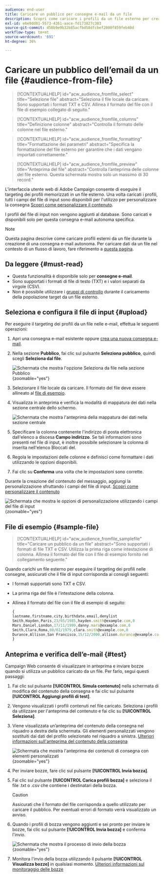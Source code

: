 ```yaml
---
audience: end-user
title: Caricare un pubblico per consegne e-mail da un file
description: Scopri come caricare i profili da un file esterno per creare il pubblico delle e-mail
exl-id: e6e0dd01-5573-4261-aace-fd173827c383
source-git-commit: d58b9e9b32b85acfbd58dfcbef2000f859feb40d
workflow-type: tm+mt
source-wordcount: '691'
ht-degree: 36%

---
```


# Caricare un pubblico dell’email da un file {#audience-from-file}

>[!CONTEXTUALHELP]
>id="acw_audience_fromfile_select"
>title="Selezione file"
>abstract="Seleziona il file locale da caricare. Sono supportati i formati TXT e CSV. Allinea il formato del file con il file di esempio collegato di seguito."

>[!CONTEXTUALHELP]
>id="acw_audience_fromfile_columns"
>title="Definizione colonne"
>abstract="Controlla il formato delle colonne nel file esterno."

>[!CONTEXTUALHELP]
>id="acw_audience_fromfile_formatting"
>title="Formattazione dei parametri"
>abstract="Specifica la formattazione del file esterno per garantire che i dati vengano importati correttamente."

>[!CONTEXTUALHELP]
>id="acw_audience_fromfile_preview"
>title="Anteprima del file"
>abstract="Controlla l’anteprima delle colonne del file esterno. Questa schermata mostra solo un massimo di 30 record."

L’interfaccia utente web di Adobe Campaign consente di eseguire il targeting dei profili memorizzati in un file esterno. Una volta caricati i profili, tutti i campi del file di input sono disponibili per l&#39;utilizzo per personalizzare la consegna [Scopri come personalizzare il contenuto](../personalization/personalize.md).

I profili del file di input non vengono aggiunti al database. Sono caricati e disponibili solo per questa consegna e-mail autonoma specifica.

>[!NOTE]
>
>Questa pagina descrive come caricare profili esterni da un file durante la creazione di una consegna e-mail autonoma. Per caricare dati da un file nel contesto di un flusso di lavoro, fare riferimento a [questa pagina](../workflows/activities/load-file.md).

## Da leggere {#must-read}

* Questa funzionalità è disponibile solo per **consegne e-mail**.
* Sono supportati i formati di file di testo (TXT) e i valori separati da virgole (CSV).
* Non è possibile utilizzare i [gruppi di controllo](control-group.md) durante il caricamento della popolazione target da un file esterno.

## Seleziona e configura il file di input {#upload}

Per eseguire il targeting dei profili da un file nelle e-mail, effettua le seguenti operazioni:

1. Apri una consegna e-mail esistente oppure [crea una nuova consegna e-mail](../email/create-email.md).
1. Nella sezione **Pubblico**, fai clic sul pulsante **Seleziona pubblico**, quindi scegli **Seleziona dal file**.

   ![Schermata che mostra l&#39;opzione Seleziona da file nella sezione Pubblico](assets/select-from-file.png){zoomable="yes"}

1. Selezionare il file locale da caricare. Il formato del file deve essere allineato al [file di esempio](#sample-file).
1. Visualizza in anteprima e verifica la modalità di mappatura dei dati nella sezione centrale dello schermo.

   ![Schermata che mostra l&#39;anteprima della mappatura dei dati nella sezione centrale](assets/select-from-file-map.png)

1. Specificare la colonna contenente l&#39;indirizzo di posta elettronica dall&#39;elenco a discesa **Campo indirizzo**. Se tali informazioni sono presenti nel file di input, è inoltre possibile selezionare la colonna di inserita nell&#39;elenco Bloccati del.
1. Regola le impostazioni delle colonne e definisci come formattare i dati utilizzando le opzioni disponibili.
1. Fai clic su **Conferma** una volta che le impostazioni sono corrette.

Durante la creazione del contenuto del messaggio, aggiungi la personalizzazione sfruttando i campi del file di input. [Scopri come personalizzare il contenuto](../personalization/personalize.md)

![Schermata che mostra le opzioni di personalizzazione utilizzando i campi del file di input](assets/select-external-perso.png){zoomable="yes"}

## File di esempio {#sample-file}

>[!CONTEXTUALHELP]
>id="acw_audience_fromfile_samplefile"
>title="Caricare un pubblico da un file"
>abstract="Sono supportati i formati di file TXT e CSV. Utilizza la prima riga come intestazione di colonna. Allinea il formato del file con il file di esempio fornito nel collegamento seguente."

Quando carichi un file esterno per eseguire il targeting dei profili nelle consegne, assicurati che il file di input corrisponda ai consigli seguenti:

* I formati supportati sono TXT e CSV.
* La prima riga del file è l’intestazione della colonna.
* Allinea il formato del file con il file di esempio di seguito:

  ```javascript
  {
  lastname,firstname,city,birthdate,email,denylist
  Smith,Hayden,Paris,23/05/1985,hayden.smith@example.com,0
  Mars,Daniel,London,17/11/1999,danny.mars@example.com,0
  Smith,Clara,Roma,08/02/1979,clara.smith@example.com,0
  Durance,Allison,San Francisco,15/12/2000,allison.durance@example.com,1
  }
  ```

## Anteprima e verifica dell’e-mail {#test}

Campaign Web consente di visualizzare in anteprima e inviare bozze quando si utilizza un pubblico caricato da un file. Per farlo, segui questi passaggi:

1. Fai clic sul pulsante **[!UICONTROL Simula contenuto]** nella schermata di modifica del contenuto della consegna e fai clic sul pulsante **[!UICONTROL Aggiungi profili di test]**.

1. Vengono visualizzati i profili contenuti nel file caricato. Seleziona i profili da utilizzare per l&#39;anteprima del contenuto e fai clic su **[!UICONTROL Seleziona]**.

1. Viene visualizzata un’anteprima del contenuto della consegna nel riquadro a destra della schermata. Gli elementi personalizzati vengono sostituiti dai dati del profilo selezionato nel riquadro a sinistra. [Ulteriori informazioni sull&#39;anteprima del contenuto della consegna](../preview-test/preview-content.md)

   ![Schermata che mostra l&#39;anteprima dei contenuti di consegna con elementi personalizzati](assets/file-upload-preview.png){zoomable="yes"}

1. Per inviare bozze, fare clic sul pulsante **[!UICONTROL Invia bozza]**.

1. Fai clic sul pulsante **[!UICONTROL Carica profili bozza]** e seleziona il file .txt o .csv che contiene i destinatari della bozza.

   >[!CAUTION]
   >
   >Assicurati che il formato del file corrisponda a quello utilizzato per caricare il pubblico. Per eventuali errori di formato verrà visualizzato un avviso.

1. Quando i profili di bozza vengono aggiunti e sei pronto per inviare le bozze, fai clic sul pulsante **[!UICONTROL Invia bozza]** e conferma l&#39;invio.

   ![Schermata che mostra il processo di invio della bozza](assets/file-upload-test.png){zoomable="yes"}

1. Monitora l&#39;invio della bozza utilizzando il pulsante **[!UICONTROL Visualizza bozze]** in qualsiasi momento. [Ulteriori informazioni sul monitoraggio delle bozze](../preview-test/test-deliveries.md#access-test-deliveries)